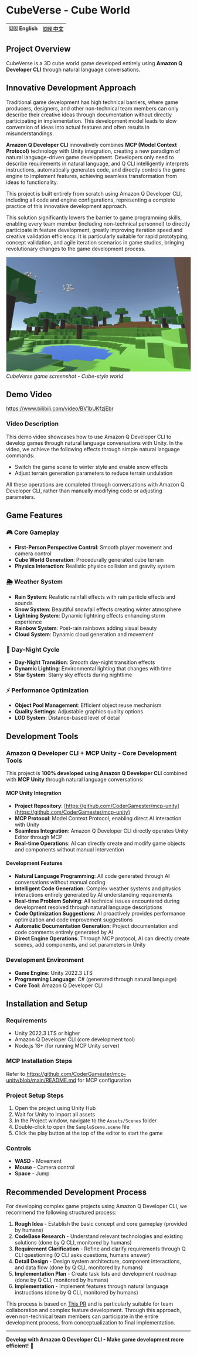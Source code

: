 # CubeVerse - Cube World

| 🇺🇸 English | [🇨🇳 中文](README.md) |
|:---:|:---:|

## Project Overview

CubeVerse is a 3D cube world game developed entirely using **Amazon Q Developer CLI** through natural language conversations.

## Innovative Development Approach

Traditional game development has high technical barriers, where game producers, designers, and other non-technical team members can only describe their creative ideas through documentation without directly participating in implementation. This development model leads to slow conversion of ideas into actual features and often results in misunderstandings.

**Amazon Q Developer CLI** innovatively combines **MCP (Model Context Protocol)** technology with Unity integration, creating a new paradigm of natural language-driven game development. Developers only need to describe requirements in natural language, and Q CLI intelligently interprets instructions, automatically generates code, and directly controls the game engine to implement features, achieving seamless transformation from ideas to functionality.

This project is built entirely from scratch using Amazon Q Developer CLI, including all code and engine configurations, representing a complete practice of this innovative development approach.

This solution significantly lowers the barrier to game programming skills, enabling every team member (including non-technical personnel) to directly participate in feature development, greatly improving iteration speed and creative validation efficiency. It is particularly suitable for rapid prototyping, concept validation, and agile iteration scenarios in game studios, bringing revolutionary changes to the game development process.

![Game Screenshot](Assets/Resources/showcase.png)
*CubeVerse game screenshot - Cube-style world*

## Demo Video

https://www.bilibili.com/video/BV1bUKfzjEbr

### Video Description

This demo video showcases how to use Amazon Q Developer CLI to develop games through natural language conversations with Unity. In the video, we achieve the following effects through simple natural language commands:

- Switch the game scene to winter style and enable snow effects
- Adjust terrain generation parameters to reduce terrain undulation

All these operations are completed through conversations with Amazon Q Developer CLI, rather than manually modifying code or adjusting parameters.

## Game Features

### 🎮 Core Gameplay
- **First-Person Perspective Control**: Smooth player movement and camera control
- **Cube World Generation**: Procedurally generated cube terrain
- **Physics Interaction**: Realistic physics collision and gravity system

### 🌦️ Weather System
- **Rain System**: Realistic rainfall effects with rain particle effects and sounds
- **Snow System**: Beautiful snowfall effects creating winter atmosphere
- **Lightning System**: Dynamic lightning effects enhancing storm experience
- **Rainbow System**: Post-rain rainbows adding visual beauty
- **Cloud System**: Dynamic cloud generation and movement

### 🌅 Day-Night Cycle
- **Day-Night Transition**: Smooth day-night transition effects
- **Dynamic Lighting**: Environmental lighting that changes with time
- **Star System**: Starry sky effects during nighttime

### ⚡ Performance Optimization
- **Object Pool Management**: Efficient object reuse mechanism
- **Quality Settings**: Adjustable graphics quality options
- **LOD System**: Distance-based level of detail

## Development Tools

### Amazon Q Developer CLI + MCP Unity - Core Development Tools
This project is **100% developed using Amazon Q Developer CLI** combined with **MCP Unity** through natural language conversations:

#### MCP Unity Integration
- **Project Repository**: [https://github.com/CoderGamester/mcp-unity](https://github.com/CoderGamester/mcp-unity)
- **MCP Protocol**: Model Context Protocol, enabling direct AI interaction with Unity
- **Seamless Integration**: Amazon Q Developer CLI directly operates Unity Editor through MCP
- **Real-time Operations**: AI can directly create and modify game objects and components without manual intervention

#### Development Features
- **Natural Language Programming**: All code generated through AI conversations without manual coding
- **Intelligent Code Generation**: Complex weather systems and physics interactions entirely generated by AI understanding requirements
- **Real-time Problem Solving**: All technical issues encountered during development resolved through natural language descriptions
- **Code Optimization Suggestions**: AI proactively provides performance optimization and code improvement suggestions
- **Automatic Documentation Generation**: Project documentation and code comments entirely generated by AI
- **Direct Engine Operations**: Through MCP protocol, AI can directly create scenes, add components, and set parameters in Unity

### Development Environment
- **Game Engine**: Unity 2022.3 LTS
- **Programming Language**: C# (generated through natural language)
- **Core Tool**: Amazon Q Developer CLI

## Installation and Setup

### Requirements
- Unity 2022.3 LTS or higher
- Amazon Q Developer CLI (core development tool)
- Node.js 18+ (for running MCP Unity server)

### MCP Installation Steps
Refer to https://github.com/CoderGamester/mcp-unity/blob/main/README.md for MCP configuration

### Project Setup Steps
1. Open the project using Unity Hub
2. Wait for Unity to import all assets
3. In the Project window, navigate to the `Assets/Scenes` folder
4. Double-click to open the `SampleScene.scene` file
5. Click the play button at the top of the editor to start the game

### Controls
- **WASD** - Movement
- **Mouse** - Camera control
- **Space** - Jump

## Recommended Development Process

For developing complex game projects using Amazon Q Developer CLI, we recommend the following structured process:

1. **Rough Idea** - Establish the basic concept and core gameplay (provided by humans)
2. **CodeBase Research** - Understand relevant technologies and existing solutions (done by Q CLI, monitored by humans)
3. **Requirement Clarification** - Refine and clarify requirements through Q CLI questioning (Q CLI asks questions, humans answer)
4. **Detail Design** - Design system architecture, component interactions, and data flow (done by Q CLI, monitored by humans)
5. **Implementation Plan** - Create task lists and development roadmap (done by Q CLI, monitored by humans)
6. **Implementation** - Implement features through natural language instructions (done by Q CLI, monitored by humans)

This process is based on [This PR](https://github.com/aws/amazon-q-developer-cli/pull/834) and is particularly suitable for team collaboration and complex feature development. Through this approach, even non-technical team members can participate in the entire development process, from conceptualization to final implementation.

---

**Develop with Amazon Q Developer CLI - Make game development more efficient!** 🚀
